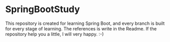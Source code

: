 # SpringBootStudy
This repository is created for learning Spring Boot, and every branch is built for every stage of learning. The references is write in the Readme. If the repository help you a little, I will very happy. :-)
